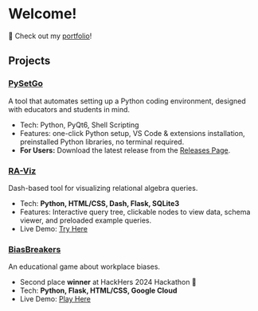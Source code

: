 # Welcome! 
🔗 Check out my [portfolio](https://linnerlek.com)!

## Projects
### [PySetGo](https://github.com/linnerlek/PySetGo)
A tool that automates setting up a Python coding environment, designed with educators and students in mind.
- Tech: Python, PyQt6, Shell Scripting
- Features: one-click Python setup, VS Code & extensions installation, preinstalled Python libraries, no terminal required.
- **For Users:** Download the latest release from the [Releases Page](https://github.com/linnerlek/PySetGo/releases).

### [RA-Viz](http://tinman.cs.gsu.edu:5020/)
Dash-based tool for visualizing relational algebra queries.
- Tech: **Python, HTML/CSS, Dash, Flask, SQLite3**
- Features: Interactive query tree, clickable nodes to view data, schema viewer, and preloaded example queries.
- Live Demo: [Try Here](http://tinman.cs.gsu.edu:5020/)

### [BiasBreakers](https://github.com/linnerlek/BiasBreakers)
An educational game about workplace biases.
- Second place **winner** at HackHers 2024 Hackathon 🥈
- Tech: **Python, Flask, HTML/CSS, Google Cloud**
- Live Demo: [Play Here](https://empowher-439800.ue.r.appspot.com/)
